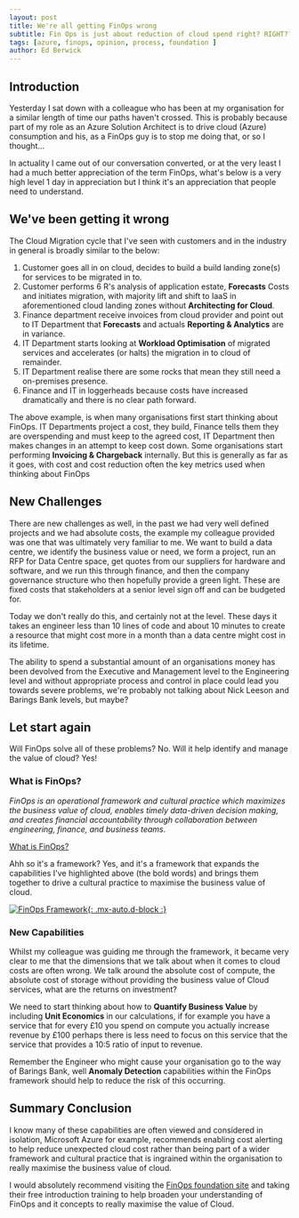 ```yaml
---
layout: post
title: We're all getting FinOps wrong
subtitle: Fin Ops is just about reduction of cloud spend right? RIGHT??
tags: [azure, finops, opinion, process, foundation ]
author: Ed Berwick
---
```


## Introduction

Yesterday I sat down with a colleague who has been at my organisation for a similar length of time our paths haven't crossed. This is probably because part of my role as an Azure Solution Architect is to drive cloud (Azure) consumption and his, as a FinOps guy is to stop me doing that, or so I thought...

In actuality I came out of our conversation converted, or at the very least I had a much better appreciation of the term FinOps, what's below is a very high level 1 day in appreciation but I think it's an appreciation that people need to understand.

## We've been getting it wrong

The Cloud Migration cycle that I've seen with customers and in the industry in general is broadly similar to the below:

1. Customer goes all in on cloud, decides to build a build landing zone(s) for services to be migrated in to.
2. Customer performs 6 R's analysis of application estate, **Forecasts** Costs and initiates migration, with majority lift and shift to IaaS in aforementioned cloud landing zones without **Architecting for Cloud**.
3. Finance department receive invoices from cloud provider and point out to IT Department that **Forecasts** and actuals **Reporting & Analytics** are in variance.
4. IT Department starts looking at **Workload Optimisation** of migrated services and accelerates (or halts) the migration in to cloud of remainder.
5. IT Department realise there are some rocks that mean they still need a on-premises presence.
6. Finance and IT in loggerheads because costs have increased dramatically and there is no clear path forward.

The above example, is when many organisations first start thinking about FinOps.  IT Departments project a cost, they build, Finance tells them they are  overspending and must keep to the agreed cost, IT Department then makes changes in an attempt to keep cost down. Some organisations start performing **Invoicing & Chargeback** internally. But this is generally as far as it goes, with cost and cost reduction often the key metrics used when thinking about FinOps

## New Challenges

There are new challenges as well, in the past we had very well defined projects and we had absolute costs, the example my colleague provided was one that was ultimately very familiar to me. We want to build a data centre, we identify the business value or need, we form a project, run an RFP for Data Centre space, get quotes from our suppliers for hardware and software, and we run this through finance, and then the company governance structure who then hopefully provide a green light. These are fixed costs that stakeholders at a senior level sign off and can be budgeted for.

Today we don't really do this, and certainly not at the level. These days it takes an engineer less than 10 lines of code and about 10 minutes to create a resource that might cost more in a month than a data centre might cost in its lifetime.

The ability to spend a substantial amount of an organisations money has been devolved from the Executive and Management level to the Engineering level and without appropriate process and control in place could lead you towards severe problems, we're probably not talking about Nick Leeson and Barings Bank levels, but maybe?

## Let start again

Will FinOps solve all of these problems? No. Will it help identify and manage the value of cloud? Yes!

### What is FinOps?

_FinOps is an operational framework and cultural practice which maximizes the business value of cloud, enables timely data-driven decision making, and creates financial accountability through collaboration between engineering, finance, and business teams._

[What is FinOps?](https://www.finops.org/introduction/what-is-finops/)

Ahh so it's a framework? Yes, and it's a framework that expands the capabilities I've highlighted above (the bold words) and brings them together to drive a cultural practice to maximise the business value of cloud.

[![FinOps Framework](https://www.finops.org//wp-content/uploads/2024/03/Framework-Overview-Hero-v2-1.svg){: .mx-auto.d-block :}](https://www.finops.org/wp-content/uploads/2024/03/FinOps-Framework-Poster-v4.pdf)

### New Capabilities

Whilst my colleague was guiding me through the framework, it became very clear to me that the dimensions that we talk about when it comes to cloud costs are often wrong. We talk around the absolute cost of compute, the absolute cost of storage without providing the business value of Cloud services, what are the returns on investment?

We need to start thinking about how to **Quantify Business Value** by including **Unit Economics** in our calculations, if for example you have a service that for every £10 you spend on compute you actually increase revenue by £100 perhaps there is less need to focus on this service that the service that provides a 10:5 ratio of input to revenue.

Remember the Engineer who might cause your organisation go to the way of Barings Bank, well **Anomaly Detection** capabilities within the FinOps framework should help to reduce the risk of this occurring.

## Summary Conclusion

I know many of these capabilities are often viewed and considered in isolation, Microsoft Azure for example, recommends enabling cost alerting to help reduce unexpected cloud cost rather than being part of a wider framework and cultural practice that is ingrained within the organisation to really maximise the business value of cloud.

I would absolutely recommend visiting the [FinOps foundation site](https://www.finops.org/) and taking their free introduction training to help broaden your understanding of FinOps and it concepts to really maximise the value of Cloud.
